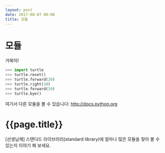 ```yaml
---
layout: post
date: 2017-08-07 00:00
title: 모듈
---
```


<div id="ppt" markdown="1">

# 모듈

 거북이! 

```python
>>> import turtle
>>> turtle.reset()
>>> turtle.forward(20)
>>> turtle.right(20)
>>> turtle.forward(20)
>>> turtle.bye()
```

여기서 다른 모듈을 볼 수 있습니다: http://docs.python.org

</div>

<div id="desc" markdown="1">

# {{page.title}}

[선생님께] 스탠다드 라이브러리(standard library)에 얼마나 많은 모듈을 찾아 볼 수 있는지 이야기 해 보세요.

</div>


